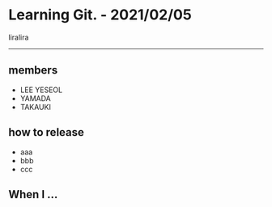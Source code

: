# Learning Git. - 2021/02/05
liralira

---

## members
* LEE YESEOL
* YAMADA
* TAKAUKI

## how to release

* aaa
* bbb
* ccc

## When I ...
